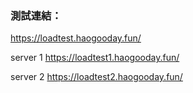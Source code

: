 
### 測試連結：
https://loadtest.haogooday.fun/

server 1
https://loadtest1.haogooday.fun/

server 2
https://loadtest2.haogooday.fun/
